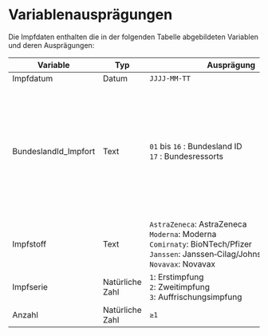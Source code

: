 # Variablenausprägungen 

Die Impfdaten enthalten die in der folgenden Tabelle abgebildeten Variablen und deren Ausprägungen:  

| Variable | Typ | Ausprägung | Beschreibung |
| -------- | --- | ---------- | ------------ |
|Impfdatum |Datum | ```JJJJ-MM-TT``` | Datum der Impfungen
| BundeslandId_Impfort | Text | ```01``` bis ```16``` : Bundesland ID<br/> ```17``` : Bundesressorts  | Identifikationsnummer des Bundeslandes basierend auf dem Amtlichen Gemeindeschlüssel (AGS). Impfungen des Bundesressorts werden separat ausgewiesen, da die Impfstellen des Bundes ohne exakte Angabe des Impfortes melden  |
|Impfstoff | Text | ```AstraZeneca```: AstraZeneca <br/> ```Moderna```: Moderna <br/> ```Comirnaty```: BioNTech/Pfizer <br/> ```Janssen```:&nbsp;Janssen&#8209;Cilag/Johnson&nbsp;&&nbsp;Johnson <br/> ```Novavax```: Novavax <br/>| Verabreichter Impfstoff | 
|Impfserie| Natürliche Zahl | ```1```: Erstimpfung <br/> ```2```: Zweitimpfung <br/> ```3```: Auffrischungsimpfung | Angabe zur Erst-, Zweit- oder Auffrischungsimpfung| 
|Anzahl| Natürliche Zahl | ```≥1``` | Anzahl der Impfungen in der Impfgruppe |
